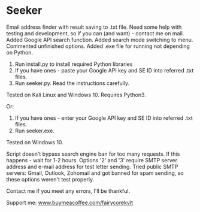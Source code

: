 # Seeker
Email address finder with result saving to .txt file. Need some help with testing and development, so if you can (and want) - contact me on mail.
Added Google API search function. Added search mode switching to menu. Commented unfinished options. Added .exe file for running not depending on Python.

1. Run install.py to install required Python libraries
2. If you have ones - paste your Google API key and SE ID into referred .txt files.
3. Run seeker.py. Read the instructions carefully.
   
Tested on Kali Linux and Windows 10.
Requires Python3.

Or:

1. If you have ones - enter your Google API key and SE ID into referred .txt files.
2. Run seeker.exe.

Tested on Windows 10.

Script doesn't bypass search engine ban for too many requests. If this happens - wait for 1-2 hours.
Options '2' and '3' require SMTP server address and e-mail address for test letter sending.
Tried public SMTP servers: Gmail, Outlook, Zohomail and got banned for spam sending, so these options weren't test properly.

Contact me if you meet any errors, I'll be thankful.

Support me:
www.buymeacoffee.com/fairycorekvlt
